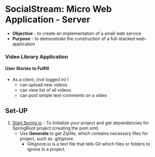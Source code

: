 # SocialStream: Micro Web Application - Server

* **Objective** - to create an implementation of a small web service
* **Purpose** - to demonstrate the construction of a full-stacked web-application


### Video Library Application

#### User Stories to Fulfill  
* As a client, (not logged in) I
    * can upload new videos
	* can view list of all videos
	* can post simple text-comments on a video
	
## Set-UP

1. <a href="https://start.spring.io" target="_blank">Start.Spring.io</a> - To Initialize your project and get dependencies for SpringBoot project (creating the pom.xml)
	* Use <b>Generate</b> to get Zipfile, which contains necessary files for project, such as .gitignore.
		* Gitignore.io is a text file that tells Git which files or folders to ignore in a project.
